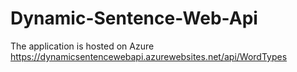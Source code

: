 # Dynamic-Sentence-Web-Api
The application is hosted on Azure
https://dynamicsentencewebapi.azurewebsites.net/api/WordTypes
